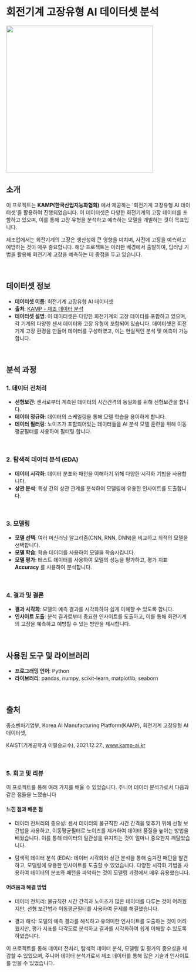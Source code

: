 # 회전기계 고장유형 AI 데이터셋 분석

<code><img  height = '400'
src = https://github.com/siilver94/AI-Analysis-of-Rotating-Machinery-Failure-Types/assets/57824945/182646ad-452f-41c2-8989-438ba2af0781></code>


## 소개
이 프로젝트는 **KAMP(한국산업지능화협회)** 에서 제공하는 '회전기계 고장유형 AI 데이터셋'을 활용하여 진행되었습니다. 이 데이터셋은 다양한 회전기계의 고장 데이터를 포함하고 있으며, 이를 통해 고장 유형을 분석하고 예측하는 모델을 개발하는 것이 목표입니다.

제조업에서는 회전기계의 고장은 생산성에 큰 영향을 미치며, 사전에 고장을 예측하고 예방하는 것이 매우 중요합니다. 해당 프로젝트는 이러한 배경에서 출발하여, 딥러닝 기법을 활용해 회전기계 고장을 예측하는 데 중점을 두고 있습니다.

<br/>

## 데이터셋 정보
- **데이터셋 이름**: 회전기계 고장유형 AI 데이터셋
- **출처**: [KAMP - 제조 데이터 분석](https://www.kamp-ai.kr/aidataDetail?AI_SEARCH=%ED%9A%8C%EC%A0%84&page=1&DATASET_SEQ=18&EQUIP_SEL=&GUBUN_SEL=&FILE_TYPE_SEL=&WDATE_SEL=)
- **데이터셋 설명**: 이 데이터셋은 다양한 회전기계의 고장 데이터를 포함하고 있으며, 각 기계의 다양한 센서 데이터와 고장 유형이 포함되어 있습니다. 데이터셋은 회전기계 고장 환경을 만들어 데이터를 구성하였고, 이는 현실적인 분석 및 예측이 가능합니다.

<br/>

## 분석 과정
### 1. 데이터 전처리
- **선형보간**: 센서로부터 계측된 데이터의 시간간격의 동일화를 위해 선형보간을 합니다.
- **데이터 정규화**: 데이터의 스케일링을 통해 모델 학습을 용이하게 합니다.
- **데이터 필터링**: 노이즈가 포함되어있는 데이터들을 AI 분석 모델 훈련을 위해 이동평균필터를 사용하여 필터링 합니다.

<br/>

### 2. 탐색적 데이터 분석 (EDA)
- **데이터 시각화**: 데이터 분포와 패턴을 이해하기 위해 다양한 시각화 기법을 사용합니다.
- **상관 분석**: 특성 간의 상관 관계를 분석하여 모델링에 유용한 인사이트를 도출합니다.

<br/>

### 3. 모델링
- **모델 선택**: 여러 머신러닝 알고리즘(CNN, RNN, DNN)을 비교하고 최적의 모델을 선택합니다.
- **모델 학습**: 학습 데이터를 사용하여 모델을 학습시킵니다.
- **모델 평가**: 테스트 데이터를 사용하여 모델의 성능을 평가하고, 평가 지표 **Accuracy** 를 사용하여 분석합니다.

<br/>

### 4. 결과 및 결론
- **결과 시각화**: 모델의 예측 결과를 시각화하여 쉽게 이해할 수 있도록 합니다.
- **인사이트 도출**: 분석 결과로부터 중요한 인사이트를 도출하고, 이를 통해 회전기계의 고장을 예측하고 예방할 수 있는 방안을 제시합니다.

<br/>

## 사용된 도구 및 라이브러리
- **프로그래밍 언어**: Python
- **라이브러리**: pandas, numpy, scikit-learn, matplotlib, seaborn

<br/>

## 출처
중소벤처기업부, Korea AI Manufacturing Platform(KAMP), 회전기계 고장유형 AI 데이터셋,

KAIST(기계공학과 이필승교수), 2021.12.27., www.kamp-ai.kr

<br/>

### 5. 회고 및 리뷰

이 프로젝트를 통해 여러 가지를 배울 수 있었습니다. 주니어 데이터 분석가로서 다음과 같은 점들을 느꼈습니다

#### 느낀 점과 배운 점
- 데이터 전처리의 중요성: 센서 데이터의 불규칙한 시간 간격을 맞추기 위해 선형 보간법을 사용하고, 이동평균필터로 노이즈를 제거하여 데이터 품질을 높이는 방법을 배웠습니다. 이를 통해 데이터의 일관성을 유지하는 것이 얼마나 중요한지 깨달았습니다.
  
- 탐색적 데이터 분석 (EDA): 데이터 시각화와 상관 분석을 통해 숨겨진 패턴을 발견하고, 모델링에 유용한 인사이트를 도출할 수 있었습니다. 다양한 시각화 기법을 사용하여 데이터의 분포와 패턴을 파악하는 것이 모델링 과정에서 매우 유용했습니다.


#### 어려움과 해결 방법

- 데이터 전처리: 불규칙한 시간 간격과 노이즈가 많은 데이터를 다루는 것이 어려웠지만, 선형 보간법과 이동평균필터를 사용하여 문제를 해결했습니다.
  
- 결과 해석: 모델의 예측 결과를 해석하고 유의미한 인사이트를 도출하는 것이 어려웠지만, 평가 지표를 다각도로 분석하고 결과를 시각화하여 쉽게 이해할 수 있도록 하였습니다.

  
이 프로젝트를 통해 데이터 전처리, 탐색적 데이터 분석, 모델링 및 평가의 중요성을 체감할 수 있었으며, 주니어 데이터 분석가로서 제조 데이터를 통해 많은 기술과 인사이트를 얻을 수 있었습니다.
